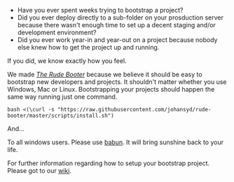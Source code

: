 - Have you ever spent weeks trying to bootstrap a project?
- Did you ever deploy directly to a sub-folder on your prosduction server because there wasn't enough time to set up a decent staging and/or development environment?
- Did you ever work year-in and year-out on a project because nobody else knew how to get the project up and running.

If you did, we know exactly how you feel.

We made [*The Rude Booter*](https://github.com/johansyd/rude-booter) because we believe it should be easy to bootstrap new developers and projects.
It shouldn't matter whether you use Windows, Mac or Linux. Bootstrapping your projects should happen the same way running just one command.

    bash <(\curl -s "https://raw.githubusercontent.com/johansyd/rude-booter/master/scripts/install.sh")
    
And...

To all windows users. Please use [babun](http://babun.github.io/). It will bring sunshine back to your life.

For further information regarding how to setup your bootstrap project. Please got to our [wiki](https://github.com/johansyd/rude-booter/wiki/How-to-setup-your-first-bootstrap-project).
